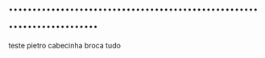 # ........................................................................


teste pietro
cabecinha broca tudo
